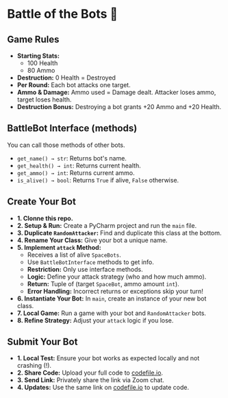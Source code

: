 # Battle of the Bots 👾

## Game Rules

* **Starting Stats:**
    * 100 Health
    * 80 Ammo
* **Destruction:** 0 Health = Destroyed
* **Per Round:** Each bot attacks one target.
* **Ammo & Damage:** Ammo used = Damage dealt. Attacker loses ammo, target loses health.
* **Destruction Bonus:** Destroying a bot grants +20 Ammo and +20 Health.

## BattleBot Interface (methods)
You can call those methods of other bots.
* `get_name() → str`: Returns bot's name.
* `get_health() → int`: Returns current health.
* `get_ammo() → int`: Returns current ammo.
* `is_alive() → bool`: Returns `True` if alive, `False` otherwise.


## Create Your Bot

* **1. Clonne this repo.**
* **2. Setup & Run:** Create a PyCharm project and run the `main` file.
* **3. Duplicate `RandomAttacker`:** Find and duplicate this class at the bottom.
* **4. Rename Your Class:** Give your bot a unique name.
* **5. Implement `attack` Method:**
    * Receives a list of alive `SpaceBots`.
    * Use `BattleBotInterface` methods to get info.
    * **Restriction:** Only use interface methods.
    * **Logic:** Define your attack strategy (who and how much ammo).
    * **Return:** Tuple of (target `SpaceBot`, ammo amount `int`).
    * **Error Handling:** Incorrect returns or exceptions skip your turn!
* **6. Instantiate Your Bot:** In `main`, create an instance of your new bot class.
* **7. Local Game:** Run a game with your bot and `RandomAttacker` bots.
* **8. Refine Strategy:** Adjust your `attack` logic if you lose.

## Submit Your Bot

* **1. Local Test:** Ensure your bot works as expected locally and not crashing (!).
* **2. Share Code:** Upload your full code to [codefile.io](https://codefile.io/).
* **3. Send Link:** Privately share the link via Zoom chat.
* **4. Updates:** Use the same link on [codefile.io](https://codefile.io/) to update code.